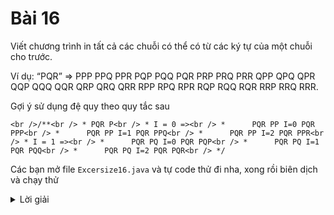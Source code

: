# Bài 16
Viết chương trình in tất cả các chuỗi có thể có từ các ký tự của một chuỗi cho trước.

Ví dụ: “PQR” => PPP PPQ PPR PQP PQQ PQR PRP PRQ PRR QPP QPQ QPR QQP QQQ QQR QRP QRQ QRR RPP RPQ RPR RQP RQQ RQR RRP RRQ RRR. 

Gợi ý sử dụng đệ quy theo quy tắc sau

`<br />/**<br /> * PQR P<br /> * I = 0 =><br /> *      PQR PP I=0 PQR PPP<br /> *      PQR PP I=1 PQR PPQ<br /> *      PQR PP I=2 PQR PPR<br /> * I = 1 =><br /> *      PQR PQ I=0 PQR PQP<br /> *      PQR PQ I=1 PQR PQQ<br /> *      PQR PQ I=2 PQR PQR<br /> */`


Các bạn mở file `Excersize16.java` và tự code thử đi nha, xong rồi biên dịch và chạy thử

<details>
    <summary>Lời giải</summary>
    ```

        public class Excersize16 {
            public static void main(String[] args) {
                permutationWithRepeation("PQR");

            }

            private static void permutationWithRepeation(String str1) {
                System.out.println("The given string is: PQR");
                System.out.println("The permuted strings are:");
                showPermutation(str1, "");
            }

            private static void showPermutation(String str, String newStr) {
                if (newStr.length() == str.length()) {
                    System.out.println(newStr);
                    return;
                }
                for (int i = 0; i < str.length(); i++) {
                    showPermutation(str, newStr + str.charAt(i));
                }
            }

        }

    ```
</details>